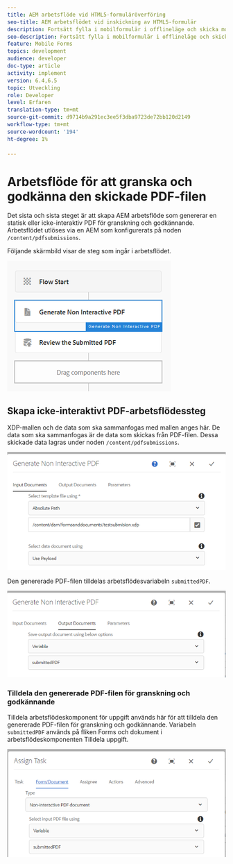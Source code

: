 ```yaml
---
title: AEM arbetsflöde vid HTML5-formuläröverföring
seo-title: AEM arbetsflödet vid inskickning av HTML5-formulär
description: Fortsätt fylla i mobilformulär i offlineläge och skicka mobilformulär för att aktivera AEM arbetsflöde
seo-description: Fortsätt fylla i mobilformulär i offlineläge och skicka mobilformulär för att aktivera AEM arbetsflöde
feature: Mobile Forms
topics: development
audience: developer
doc-type: article
activity: implement
version: 6.4,6.5
topic: Utveckling
role: Developer
level: Erfaren
translation-type: tm+mt
source-git-commit: d9714b9a291ec3ee5f3dba9723de72bb120d2149
workflow-type: tm+mt
source-wordcount: '194'
ht-degree: 1%

---
```



# Arbetsflöde för att granska och godkänna den skickade PDF-filen

Det sista och sista steget är att skapa AEM arbetsflöde som genererar en statisk eller icke-interaktiv PDF för granskning och godkännande. Arbetsflödet utlöses via en AEM som konfigurerats på noden `/content/pdfsubmissions`.

Följande skärmbild visar de steg som ingår i arbetsflödet.

![arbetsflöde](assets/workflow.PNG)

## Skapa icke-interaktivt PDF-arbetsflödessteg

XDP-mallen och de data som ska sammanfogas med mallen anges här. De data som ska sammanfogas är de data som skickas från PDF-filen. Dessa skickade data lagras under noden `/content/pdfsubmissions`.

![arbetsflöde](assets/generate-pdf1.PNG)

Den genererade PDF-filen tilldelas arbetsflödesvariabeln `submittedPDF`.

![arbetsflöde](assets/generate-pdf2.PNG)

### Tilldela den genererade PDF-filen för granskning och godkännande

Tilldela arbetsflödeskomponent för uppgift används här för att tilldela den genererade PDF-filen för granskning och godkännande. Variabeln `submittedPDF` används på fliken Forms och dokument i arbetsflödeskomponenten Tilldela uppgift.

![arbetsflöde](assets/assign-task.PNG)

